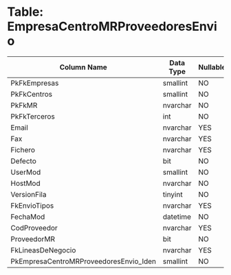 # Table: EmpresaCentroMRProveedoresEnvio

| Column Name | Data Type | Nullable |
|-------------|-----------|----------|
| PkFkEmpresas | smallint | NO |
| PkFkCentros | smallint | NO |
| PkFkMR | nvarchar | NO |
| PkFkTerceros | int | NO |
| Email | nvarchar | YES |
| Fax | nvarchar | YES |
| Fichero | nvarchar | YES |
| Defecto | bit | NO |
| UserMod | smallint | NO |
| HostMod | nvarchar | NO |
| VersionFila | tinyint | NO |
| FkEnvioTipos | nvarchar | YES |
| FechaMod | datetime | NO |
| CodProveedor | nvarchar | YES |
| ProveedorMR | bit | NO |
| FkLineasDeNegocio | nvarchar | YES |
| PkEmpresaCentroMRProveedoresEnvio_Iden | smallint | NO |

